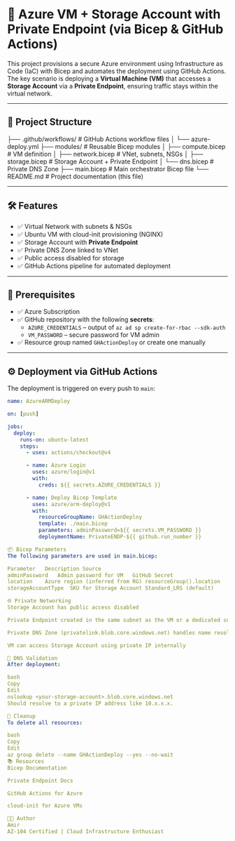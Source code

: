 # 🚀 Azure VM + Storage Account with Private Endpoint (via Bicep & GitHub Actions)

This project provisions a secure Azure environment using Infrastructure as Code (IaC) with Bicep and automates the deployment using GitHub Actions. The key scenario is deploying a **Virtual Machine (VM)** that accesses a **Storage Account** via a **Private Endpoint**, ensuring traffic stays within the virtual network.

---

## 📁 Project Structure

├── .github/workflows/ # GitHub Actions workflow files
│ └── azure-deploy.yml
├── modules/ # Reusable Bicep modules
│ ├── compute.bicep # VM definition
│ ├── network.bicep # VNet, subnets, NSGs
│ ├── storage.bicep # Storage Account + Private Endpoint
│ └── dns.bicep # Private DNS Zone
├── main.bicep # Main orchestrator Bicep file
└── README.md # Project documentation (this file)


---

## 🛠️ Features

- ✅ Virtual Network with subnets & NSGs  
- ✅ Ubuntu VM with cloud-init provisioning (NGINX)  
- ✅ Storage Account with **Private Endpoint**  
- ✅ Private DNS Zone linked to VNet  
- ✅ Public access disabled for storage  
- ✅ GitHub Actions pipeline for automated deployment  

---

## 🔐 Prerequisites

- ✅ Azure Subscription  
- ✅ GitHub repository with the following **secrets**:
  - `AZURE_CREDENTIALS` – output of `az ad sp create-for-rbac --sdk-auth`
  - `VM_PASSWORD` – secure password for VM admin  
- ✅ Resource group named `GHActionDeploy` or create one manually

---

## ⚙️ Deployment via GitHub Actions

The deployment is triggered on every push to `main`:

```yaml
name: AzureARMDeploy

on: [push]

jobs:
  deploy:
    runs-on: ubuntu-latest
    steps:
      - uses: actions/checkout@v4

      - name: Azure Login
        uses: azure/login@v1
        with:
          creds: ${{ secrets.AZURE_CREDENTIALS }}

      - name: Deploy Bicep Template
        uses: azure/arm-deploy@v1
        with:
          resourceGroupName: GHActionDeploy
          template: ./main.bicep
          parameters: adminPassword=${{ secrets.VM_PASSWORD }}
          deploymentName: PrivateENDP-${{ github.run_number }}

📦 Bicep Parameters
The following parameters are used in main.bicep:

Parameter	Description	Source
adminPassword	Admin password for VM	GitHub Secret
location	Azure region (inferred from RG)	resourceGroup().location
storageAccountType	SKU for Storage Account	Standard_LRS (default)

🌐 Private Networking
Storage Account has public access disabled

Private Endpoint created in the same subnet as the VM or a dedicated subnet

Private DNS Zone (privatelink.blob.core.windows.net) handles name resolution

VM can access Storage Account using private IP internally

📡 DNS Validation
After deployment:

bash
Copy
Edit
nslookup <your-storage-account>.blob.core.windows.net
Should resolve to a private IP address like 10.x.x.x.

📜 Cleanup
To delete all resources:

bash
Copy
Edit
az group delete --name GHActionDeploy --yes --no-wait
📚 Resources
Bicep Documentation

Private Endpoint Docs

GitHub Actions for Azure

cloud-init for Azure VMs

👨‍💻 Author
Amir
AZ-104 Certified | Cloud Infrastructure Enthusiast
